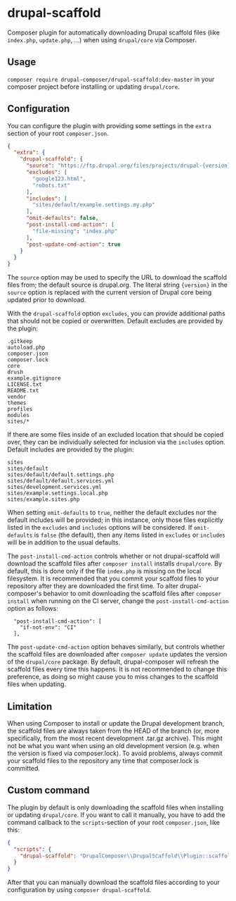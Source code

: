 # drupal-scaffold

Composer plugin for automatically downloading Drupal scaffold files (like
`index.php`, `update.php`, …) when using `drupal/core` via Composer.

## Usage

`composer require drupal-composer/drupal-scaffold:dev-master` in your composer
project before installing or updating `drupal/core`.

## Configuration

You can configure the plugin with providing some settings in the `extra` section
of your root `composer.json`.

```json
{
  "extra": {
    "drupal-scaffold": {
      "source": "https://ftp.drupal.org/files/projects/drupal-{version}.tar.gz",
      "excludes": [
        "google123.html",
        "robots.txt"
      ],
      "includes": [
        "sites/default/example.settings.my.php"
      ],
      "omit-defaults": false,
      "post-install-cmd-action": [ 
        "file-missing": "index.php"
      ],
      "post-update-cmd-action": true
    }
  }
}
```
The `source` option may be used to specify the URL to download the
scaffold files from; the default source is drupal.org. The literal string
`{version}` in the `source` option is replaced with the current version of
Drupal core being updated prior to download.

With the `drupal-scaffold` option `excludes`, you can provide additional paths
that should not be copied or overwritten. Default excludes are provided by the
plugin:
```
.gitkeep
autoload.php
composer.json
composer.lock
core
drush
example.gitignore
LICENSE.txt
README.txt
vendor
themes
profiles
modules
sites/*
```

If there are some files inside of an excluded location that should be
copied over, they can be individually selected for inclusion via the
`includes` option. Default includes are provided by the plugin:
```
sites
sites/default
sites/default/default.settings.php
sites/default/default.services.yml
sites/development.services.yml
sites/example.settings.local.php
sites/example.sites.php
```

When setting `omit-defaults` to `true`, neither the default excludes nor the
default includes will be provided; in this instance, only those files explicitly
listed in the `excludes` and `includes` options will be considered. If
`omit-defaults` is `false` (the default), then any items listed in `excludes`
or `includes` will be in addition to the usual defaults.

The `post-install-cmd-action` controls whether or not drupal-scaffold will
download the scaffold files after `composer install` installs `drupal/core`.
By default, this is done only if the file `index.php` is missing on the local
filesystem. It is recommended that you commit your scaffold files to your
repository after they are downloaded the first time. To alter drupal-composer's
behavior to omit downloading the scaffold files after `composer install`
when running on the CI server, change the `post-install-cmd-action` option
as follows:
```
  "post-install-cmd-action": [ 
    "if-not-env": "CI"
  ],
```
The `post-update-cmd-action` option behaves similarly, but controls whether
the scaffold files are downloaded after `composer update` updates the version
of the `drupal/core` package. By default, drupal-composer will refresh the
scaffold files every time this happens. It is not recommended to change this
preference, as doing so might cause you to miss changes to the scaffold files
when updating.

## Limitation

When using Composer to install or update the Drupal development branch, the
scaffold files are always taken from the HEAD of the branch (or, more
specifically, from the most recent development .tar.gz archive). This might
not be what you want when using an old development version (e.g. when the
version is fixed via composer.lock). To avoid problems, always commit your
scaffold files to the repository any time that composer.lock is committed.

## Custom command

The plugin by default is only downloading the scaffold files when installing or
updating `drupal/core`. If you want to call it manually, you have to add the
command callback to the `scripts`-section of your root `composer.json`, like this:

```json
{
  "scripts": {
    "drupal-scaffold": "DrupalComposer\\DrupalScaffold\\Plugin::scaffold"
  }
}
```

After that you can manually download the scaffold files according to your
configuration by using `composer drupal-scaffold`.
